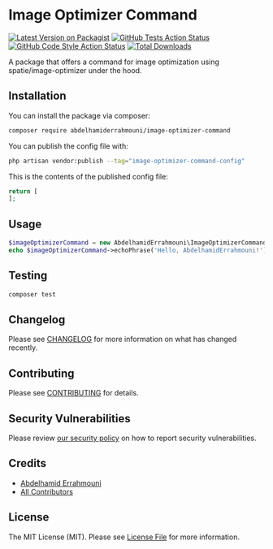 # Image Optimizer Command

[![Latest Version on Packagist](https://img.shields.io/packagist/v/abdelhamiderrahmouni/image-optimizer-command.svg?style=flat-square)](https://packagist.org/packages/abdelhamiderrahmouni/image-optimizer-command)
[![GitHub Tests Action Status](https://img.shields.io/github/actions/workflow/status/abdelhamiderrahmouni/image-optimizer-command/run-tests.yml?branch=main&label=tests&style=flat-square)](https://github.com/abdelhamiderrahmouni/image-optimizer-command/actions?query=workflow%3Arun-tests+branch%3Amain)
[![GitHub Code Style Action Status](https://img.shields.io/github/actions/workflow/status/abdelhamiderrahmouni/image-optimizer-command/fix-php-code-style-issues.yml?branch=main&label=code%20style&style=flat-square)](https://github.com/abdelhamiderrahmouni/image-optimizer-command/actions?query=workflow%3A"Fix+PHP+code+style+issues"+branch%3Amain)
[![Total Downloads](https://img.shields.io/packagist/dt/abdelhamiderrahmouni/image-optimizer-command.svg?style=flat-square)](https://packagist.org/packages/abdelhamiderrahmouni/image-optimizer-command)

A package that offers a command for image optimization using spatie/image-optimizer under the hood.

## Installation

You can install the package via composer:

```bash
composer require abdelhamiderrahmouni/image-optimizer-command
```

You can publish the config file with:

```bash
php artisan vendor:publish --tag="image-optimizer-command-config"
```

This is the contents of the published config file:

```php
return [
];
```

## Usage

```php
$imageOptimizerCommand = new AbdelhamidErrahmouni\ImageOptimizerCommand();
echo $imageOptimizerCommand->echoPhrase('Hello, AbdelhamidErrahmouni!');
```

## Testing

```bash
composer test
```

## Changelog

Please see [CHANGELOG](CHANGELOG.md) for more information on what has changed recently.

## Contributing

Please see [CONTRIBUTING](CONTRIBUTING.md) for details.

## Security Vulnerabilities

Please review [our security policy](../../security/policy) on how to report security vulnerabilities.

## Credits

- [Abdelhamid Errahmouni](https://github.com/abdelhamiderrahmouni)
- [All Contributors](../../contributors)

## License

The MIT License (MIT). Please see [License File](LICENSE.md) for more information.
